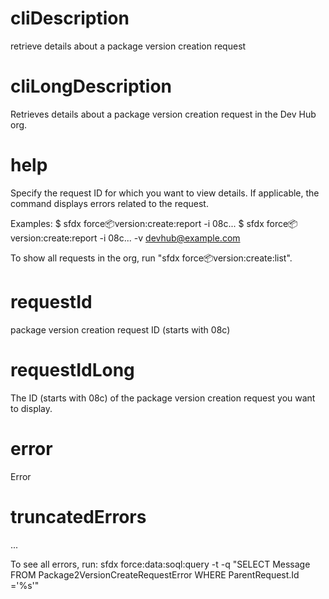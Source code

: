 # cliDescription

retrieve details about a package version creation request

# cliLongDescription

Retrieves details about a package version creation request in the Dev Hub org.

# help

Specify the request ID for which you want to view details. If applicable, the command displays errors related to the request.

Examples:
$ sfdx force:package:version:create:report -i 08c...
$ sfdx force:package:version:create:report -i 08c... -v devhub@example.com

To show all requests in the org, run "sfdx force:package:version:create:list".

# requestId

package version creation request ID (starts with 08c)

# requestIdLong

The ID (starts with 08c) of the package version creation request you want to display.

# error

Error

# truncatedErrors

...

To see all errors, run: sfdx force:data:soql:query -t -q "SELECT Message FROM Package2VersionCreateRequestError WHERE ParentRequest.Id ='%s'"
